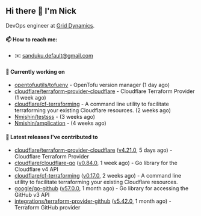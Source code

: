 ## Hi there 👋 I'm Nick

DevOps engineer at [Grid Dynamics](https://www.griddynamics.com/).

#### 📫 How to reach me:

- ✉️ sanduku.default@gmail.com

#### 👷 Currently working on


- [opentofuutils/tofuenv](https://github.com/opentofuutils/tofuenv) - OpenTofu version manager (1 day ago)
- [cloudflare/terraform-provider-cloudflare](https://github.com/cloudflare/terraform-provider-cloudflare) - Cloudflare Terraform Provider (1 week ago)
- [cloudflare/cf-terraforming](https://github.com/cloudflare/cf-terraforming) - A command line utility to facilitate terraforming your existing Cloudflare resources. (2 weeks ago)
- [Nmishin/testsss](https://github.com/Nmishin/testsss) -  (3 weeks ago)
- [Nmishin/amplication](https://github.com/Nmishin/amplication) -  (4 weeks ago)

#### 🔭 Latest releases I've contributed to

- [cloudflare/terraform-provider-cloudflare](https://github.com/cloudflare/terraform-provider-cloudflare) ([v4.21.0](https://github.com/cloudflare/terraform-provider-cloudflare/releases/tag/v4.21.0), 5 days ago) - Cloudflare Terraform Provider
- [cloudflare/cloudflare-go](https://github.com/cloudflare/cloudflare-go) ([v0.84.0](https://github.com/cloudflare/cloudflare-go/releases/tag/v0.84.0), 1 week ago) - Go library for the Cloudflare v4 API
- [cloudflare/cf-terraforming](https://github.com/cloudflare/cf-terraforming) ([v0.17.0](https://github.com/cloudflare/cf-terraforming/releases/tag/v0.17.0), 2 weeks ago) - A command line utility to facilitate terraforming your existing Cloudflare resources.
- [google/go-github](https://github.com/google/go-github) ([v57.0.0](https://github.com/google/go-github/releases/tag/v57.0.0), 1 month ago) - Go library for accessing the GitHub v3 API
- [integrations/terraform-provider-github](https://github.com/integrations/terraform-provider-github) ([v5.42.0](https://github.com/integrations/terraform-provider-github/releases/tag/v5.42.0), 1 month ago) - Terraform GitHub provider
